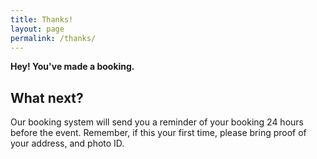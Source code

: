 ```yaml
---
title: Thanks!
layout: page
permalink: /thanks/
---
```



**Hey! You've made a booking.**

## What next?

Our booking system will send you a reminder of your booking 24 hours before the event. Remember, if this your first time, please bring proof of your address, and photo ID.
